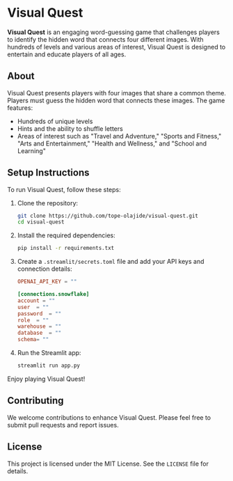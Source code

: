 # Visual Quest

**Visual Quest** is an engaging word-guessing game that challenges players to identify the hidden word that connects four different images. With hundreds of levels and various areas of interest, Visual Quest is designed to entertain and educate players of all ages.


## About

Visual Quest presents players with four images that share a common theme. Players must guess the hidden word that connects these images. The game features:
- Hundreds of unique levels
- Hints and the ability to shuffle letters
- Areas of interest such as "Travel and Adventure," "Sports and Fitness," "Arts and Entertainment," "Health and Wellness," and "School and Learning"

## Setup Instructions

To run Visual Quest, follow these steps:

1. Clone the repository:
    ```sh
    git clone https://github.com/tope-olajide/visual-quest.git
    cd visual-quest
    ```

2. Install the required dependencies:
    ```sh
    pip install -r requirements.txt
    ```

3. Create a `.streamlit/secrets.toml` file and add your API keys and connection details:
    ```toml
    OPENAI_API_KEY = ""

    [connections.snowflake]
    account = ""
    user  = ""
    password  = ""
    role  = ""
    warehouse = ""
    database  = ""
    schema= ""
    ```

4. Run the Streamlit app:
    ```sh
    streamlit run app.py
    ```

Enjoy playing Visual Quest!

## Contributing

We welcome contributions to enhance Visual Quest. Please feel free to submit pull requests and report issues.

## License

This project is licensed under the MIT License. See the `LICENSE` file for details.
